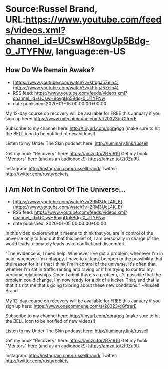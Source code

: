 # Source:Russel Brand, URL:https://www.youtube.com/feeds/videos.xml?channel_id=UCswH8ovgUp5Bdg-0_JTYFNw, language:en-US

## How Do We Remain Awake?
 - [https://www.youtube.com/watch?v=khbgJ5ZeIn4](https://www.youtube.com/watch?v=khbgJ5ZeIn4)
 - RSS feed: https://www.youtube.com/feeds/videos.xml?channel_id=UCswH8ovgUp5Bdg-0_JTYFNw
 - date published: 2020-01-06 00:00:00+00:00

My 12-day course on recovery will be available for FREE this January if you sign up here: https://www.onecommune.com/a/20323/cGftrerE 

Subscribe to my channel here: http://tinyurl.com/opragcg
(make sure to hit the BELL icon to be notified of new videos!)

Listen to my Under The Skin podcast here: 
http://luminary.link/russell

Get my book "Recovery" here: https://amzn.to/2R7c810
Get my book "Mentors" here (and as an audiobook!): https://amzn.to/2t0Zu9U

Instagram: http://instagram.com/russellbrand/
Twitter: http://twitter.com/rustyrockets

## I Am Not In Control Of The Universe...
 - [https://www.youtube.com/watch?v=2RM3UcL4K_E](https://www.youtube.com/watch?v=2RM3UcL4K_E)
 - RSS feed: https://www.youtube.com/feeds/videos.xml?channel_id=UCswH8ovgUp5Bdg-0_JTYFNw
 - date published: 2020-01-05 00:00:00+00:00

In this video explore what it means to think that you are in control of the universe only to find out that this belief of, I am personally in charge of the world leads, ultimately leads us to conflict and discomfort.
 
"The evidence is, I need help. Whenever I've got a problem, whenever I'm in pain, whenever I'm unhappy, I have to at least be open to the possibility that the reason for it is that I think I'm in control of the universe. It's often that, whether I'm sat in traffic ranting and raving or if I'm trying to control my personal relationships. Once I admit there's a problem, it's possible that the problem could change. I'm now ready for a bit of a kicker. That, and that is that it's not me that's going to bring about these new conditions." ~Russell Brand
 
My 12-day course on recovery will be available for FREE this January if you sign up here: https://www.onecommune.com/a/20323/cGftrerE
 
Subscribe to my channel here: http://tinyurl.com/opragcg
(make sure to hit the BELL icon to be notified of new videos!)

Listen to my Under The Skin podcast here: 
http://luminary.link/russell

Get my book "Recovery" here: https://amzn.to/2R7c810
Get my book "Mentors" here (and as an audiobook!): https://amzn.to/2t0Zu9U

Instagram: http://instagram.com/russellbrand/
Twitter: http://twitter.com/rustyrockets

